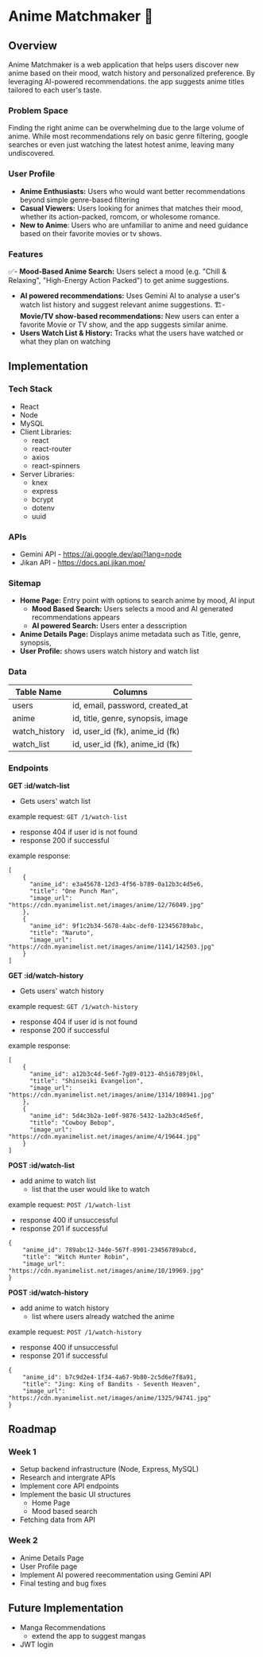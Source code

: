 # Anime Matchmaker 💖

## Overview

Anime Matchmaker is a web application that helps users discover new anime based on their mood, watch history and personalized preference. By leveraging AI-powered recommendations. the app suggests anime titles tailored to each user's taste.

### Problem Space

Finding the right anime can be overwhelming due to the large volume of anime. While most recommendations rely on basic genre filtering, google searches or even just watching the latest hotest anime, leaving many undiscovered.

### User Profile

- **Anime Enthusiasts:** Users who would want better recommendations beyond simple genre-based filtering
- **Casual Viewers:** Users looking for animes that matches their mood, whether its action-packed, romcom, or wholesome romance.
- **New to Anime**: Users who are unfamiliar to anime and need guidance based on their favorite movies or tv shows.

### Features

✅- **Mood-Based Anime Search:** Users select a mood (e.g. "Chill & Relaxing", "High-Energy Action Packed") to get anime suggestions.

- **AI powered recommendations:** Uses Gemini AI to analyse a user's watch list history and suggest relevant anime suggestions.
  🏗️- **Movie/TV show-based recommendations:** New users can enter a favorite Movie or TV show, and the app suggests similar anime.
- **Users Watch List & History:** Tracks what the users have watched or what they plan on watching

## Implementation

### Tech Stack

- React
- Node
- MySQL
- Client Libraries:
  - react
  - react-router
  - axios
  - react-spinners
- Server Libraries:
  - knex
  - express
  - bcrypt
  - dotenv
  - uuid

### APIs

- Gemini API - https://ai.google.dev/api?lang=node
- Jikan API - https://docs.api.jikan.moe/

### Sitemap

- **Home Page:** Entry point with options to search anime by mood, AI input
  - **Mood Based Search:** Users selects a mood and AI generated recommendations appears
  - **AI powered Search:** Users enter a desscription
- **Anime Details Page:** Displays anime metadata such as Title, genre, synopsis,
- **User Profile:** shows users watch history and watch list

### Data

| Table Name    | Columns                           |
| ------------- | --------------------------------- |
| users         | id, email, password, created_at   |
| anime         | id, title, genre, synopsis, image |
| watch_history | id, user_id (fk), anime_id (fk)   |
| watch_list    | id, user_id (fk), anime_id (fk)   |

### Endpoints

**GET :id/watch-list**

- Gets users' watch list

example request: `GET /1/watch-list`

- response 404 if user id is not found
- response 200 if successful

example response:

```
[
    {
      "anime_id": e3a45678-12d3-4f56-b789-0a12b3c4d5e6,
      "title": "One Punch Man",
      "image_url": "https://cdn.myanimelist.net/images/anime/12/76049.jpg"
    },
    {
      "anime_id": 9f1c2b34-5678-4abc-def0-123456789abc,
      "title": "Naruto",
      "image_url": "https://cdn.myanimelist.net/images/anime/1141/142503.jpg"
    }
]
```

**GET :id/watch-history**

- Gets users' watch history

example request: `GET /1/watch-history`

- response 404 if user id is not found
- response 200 if successful

example response:

```
[
    {
      "anime_id": a12b3c4d-5e6f-7g89-0123-4h5i6789j0kl,
      "title": "Shinseiki Evangelion",
      "image_url": "https://cdn.myanimelist.net/images/anime/1314/108941.jpg"
    },
    {
      "anime_id": 5d4c3b2a-1e0f-9876-5432-1a2b3c4d5e6f,
      "title": "Cowboy Bebop",
      "image_url": "https://cdn.myanimelist.net/images/anime/4/19644.jpg"
    }
]
```

**POST :id/watch-list**

- add anime to watch list
  - list that the user would like to watch

example request: `POST /1/watch-list`

- response 400 if unsuccessful
- response 201 if successful

```
{
    "anime_id": 789abc12-34de-567f-8901-23456789abcd,
    "title": "Witch Hunter Robin",
    "image_url": "https://cdn.myanimelist.net/images/anime/10/19969.jpg"
}
```

**POST :id/watch-history**

- add anime to watch history
  - list where users already watched the anime

example request: `POST /1/watch-history`

- response 400 if unsuccessful
- response 201 if successful

```
{
    "anime_id": b7c9d2e4-1f34-4a67-9b80-2c5d6e7f8a91,
    "title": "Jing: King of Bandits - Seventh Heaven",
    "image_url": "https://cdn.myanimelist.net/images/anime/1325/94741.jpg"
}
```

## Roadmap

### Week 1

- Setup backend infrastructure (Node, Express, MySQL)
- Research and intergrate APIs
- Implement core API endpoints
- Implement the basic UI structures
  - Home Page
  - Mood based search
- Fetching data from API

### Week 2

- Anime Details Page
- User Profile page
- Implement AI powered reecommentation using Gemini API
- Final testing and bug fixes

## Future Implementation

- Manga Recommendations
  - extend the app to suggest mangas
- JWT login

